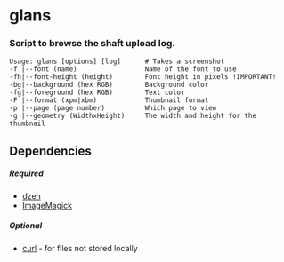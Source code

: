 # glans
### Script to browse the shaft upload log.
```
Usage: glans [options] [log]      # Takes a screenshot
-f |--font (name)                 Name of the font to use
-fh|--font-height (height)        Font height in pixels !IMPORTANT!
-bg|--background (hex RGB)        Background color
-fg|--foreground (hex RGB)        Text color
-F |--format (xpm|xbm)            Thumbnail format
-p |--page (page number)          Which page to view
-g |--geometry (WidthxHeight)     The width and height for the thumbnail
```

## Dependencies
##### Required
  * [dzen](https://github.com/robm/dzen)
  * [ImageMagick](https://github.com/ImageMagick/ImageMagick)
##### Optional
  * [curl](https://github.com/curl/curl) - for files not stored locally